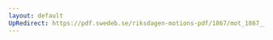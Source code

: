 ```yaml
---
layout: default
UpRedirect: https://pdf.swedeb.se/riksdagen-motions-pdf/1867/mot_1867__ak__00210/mot_1867__ak__00210_002.pdf
---
```


